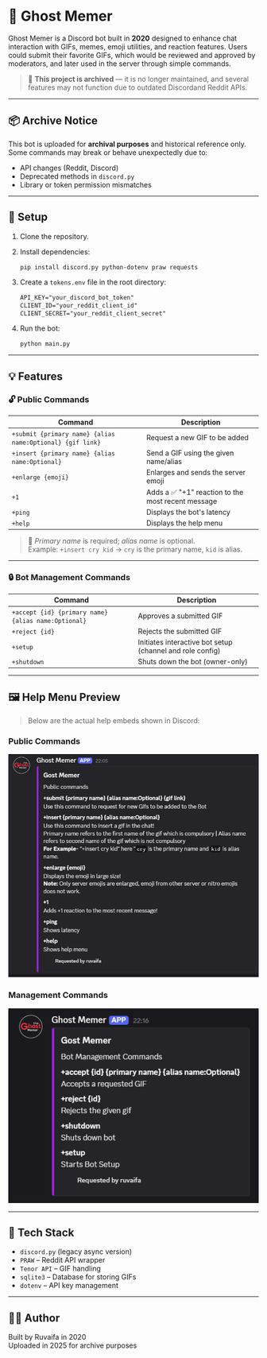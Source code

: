 # 👻 Ghost Memer

Ghost Memer is a Discord bot built in **2020** designed to enhance chat interaction with GIFs, memes, emoji utilities, and reaction features. Users could submit their favorite GIFs, which would be reviewed and approved by moderators, and later used in the server through simple commands.

> 🛑 **This project is archived** — it is no longer maintained, and several features may not function due to outdated Discordand Reddit APIs.

---

## 📦 Archive Notice

This bot is uploaded for **archival purposes** and historical reference only.  
Some commands may break or behave unexpectedly due to:

- API changes (Reddit, Discord)
- Deprecated methods in `discord.py`
- Library or token permission mismatches

---

## 🔐 Setup

1. Clone the repository.
2. Install dependencies:
   ```bash
   pip install discord.py python-dotenv praw requests
   ```
3. Create a `tokens.env` file in the root directory:
   ```
   API_KEY="your_discord_bot_token"
   CLIENT_ID="your_reddit_client_id"
   CLIENT_SECRET="your_reddit_client_secret"
   ```

4. Run the bot:
   ```bash
   python main.py
   ```

---

## 💡 Features

### 🔓 Public Commands
| Command | Description |
|--------|-------------|
| `+submit {primary name} {alias name:Optional} {gif link}` | Request a new GIF to be added |
| `+insert {primary name} {alias name:Optional}` | Send a GIF using the given name/alias |
| `+enlarge {emoji}` | Enlarges and sends the server emoji |
| `+1` | Adds a ✅ "+1" reaction to the most recent message |
| `+ping` | Displays the bot's latency |
| `+help` | Displays the help menu |

> 🧠 *Primary name* is required; *alias name* is optional.  
> Example: `+insert cry kid` → `cry` is the primary name, `kid` is alias.

---

### 🔒 Bot Management Commands
| Command | Description |
|--------|-------------|
| `+accept {id} {primary name} {alias name:Optional}` | Approves a submitted GIF |
| `+reject {id}` | Rejects the submitted GIF |
| `+setup` | Initiates interactive bot setup (channel and role config) |
| `+shutdown` | Shuts down the bot (owner-only) |

---

## 🖼 Help Menu Preview

> Below are the actual help embeds shown in Discord:

### Public Commands  
![Public Commands](help1.png)

### Management Commands  
![Management Commands](help2.png)

---

## 🧱 Tech Stack

- `discord.py` (legacy async version)
- `PRAW` – Reddit API wrapper
- `Tenor API` – GIF handling
- `sqlite3` – Database for storing GIFs
- `dotenv` – API key management

---

## 👨‍💻 Author

Built by Ruvaifa in 2020  
Uploaded in 2025 for archive purposes
